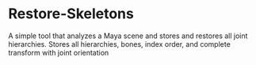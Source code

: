 # Restore-Skeletons
A simple tool that analyzes a Maya scene and stores and restores all joint hierarchies. 
Stores all hierarchies, bones, index order, and complete transform with joint orientation
